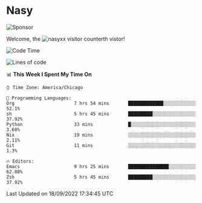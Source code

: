 # Nasy

<!--
<p align="center">
<img height="200" src="https://github-readme-stats.vercel.app/api?username=nasyxx&count_private=true&show_icons=true&theme=dracula&include_all_commits=true"/>
<img height="200" src="https://github-readme-stats.vercel.app/api/top-langs/?username=nasyxx&theme=dracula&hide=html,jupyter+notebook&count_private=true&show_icons=true"/>
</p>

  
----------------
-->

![Sponsor](https://img.shields.io/static/v1.svg?label=Sponsor&message=%E2%9D%A4&logo=GitHub&style=flat&color=pink)
 
Welcome, the ![nasyxx visitor counter](https://count.getloli.com/get/@nasyxx?theme=rule34)th vistor!
 
<!--START_SECTION:waka-->
![Code Time](http://img.shields.io/badge/Code%20Time-2%2C639%20hrs%2012%20mins-blue)

![Lines of code](https://img.shields.io/badge/From%20Hello%20World%20I%27ve%20Written-5%20Million%20lines%20of%20code-blue)

📊 **This Week I Spent My Time On** 

```text
⌚︎ Time Zone: America/Chicago

💬 Programming Languages: 
Org                      7 hrs 54 mins       █████████████░░░░░░░░░░░░   52.1% 
sh                       5 hrs 45 mins       █████████░░░░░░░░░░░░░░░░   37.92% 
Python                   33 mins             █░░░░░░░░░░░░░░░░░░░░░░░░   3.68% 
Nix                      19 mins             ░░░░░░░░░░░░░░░░░░░░░░░░░   2.11% 
Git                      11 mins             ░░░░░░░░░░░░░░░░░░░░░░░░░   1.3%

🔥 Editors: 
Emacs                    9 hrs 25 mins       ███████████████░░░░░░░░░░   62.08% 
Zsh                      5 hrs 45 mins       █████████░░░░░░░░░░░░░░░░   37.92%

```


 Last Updated on 18/09/2022 17:34:45 UTC
<!--END_SECTION:waka-->

<!-- ![visitors](https://visitor-badge.laobi.icu/badge?page_id=nasyxx.nasyxx) -->

